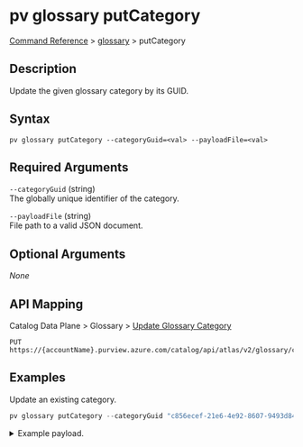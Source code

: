 # pv glossary putCategory
[Command Reference](../../../README.md#command-reference) > [glossary](./main.md) > putCategory

## Description
Update the given glossary category by its GUID.

## Syntax
```
pv glossary putCategory --categoryGuid=<val> --payloadFile=<val>
```

## Required Arguments
`--categoryGuid` (string)  
The globally unique identifier of the category.

`--payloadFile` (string)  
File path to a valid JSON document.

## Optional Arguments
*None*

## API Mapping
Catalog Data Plane > Glossary > [Update Glossary Category](https://docs.microsoft.com/en-us/rest/api/purview/catalogdataplane/glossary/update-glossary-category)
```
PUT https://{accountName}.purview.azure.com/catalog/api/atlas/v2/glossary/category/{categoryGuid}
```

## Examples
Update an existing category.
```powershell
pv glossary putCategory --categoryGuid "c856ecef-21e6-4e92-8607-9493d8432e78" --payloadFile "/path/to/file.json"
```
<details><summary>Example payload.</summary>
<p>

```json
{
    "anchor": {
        "glossaryGuid": "f2307f48-5834-4709-be85-02f3aea5d149"
    },
    "guid": "c856ecef-21e6-4e92-8607-9493d8432e78",
    "name": "MyCategory",
    "terms": [
        {
            "termGuid": "d99523b1-9b89-4748-8455-c00d76fd823a"
        },
        {
            "termGuid": "06276c6f-aab7-46f3-980c-e92ad541f333"
        },
        {
            "termGuid": "2796d276-75a0-46c0-9920-1d9e75c25842"
        }
    ]
}
```
</p>
</details>